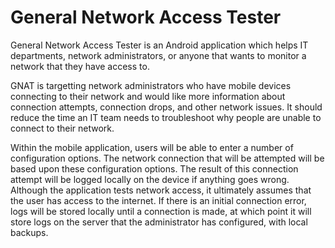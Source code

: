 # General Network Access Tester

General Network Access Tester is an Android application which helps IT departments, network administrators, or anyone that wants to monitor a network that they have access to.

GNAT is targetting network administrators who have mobile devices connecting to their network and would like more information about connection attempts, connection drops, and other network issues. It should reduce the time an IT team needs to troubleshoot why people are unable to connect to their network.

Within the mobile application, users will be able to enter a number of configuration options.  The network connection that will be attempted will be based upon these configuration options.  The result of this connection attempt will be logged locally on the device if anything goes wrong. Although the application tests network access, it ultimately assumes that the user has access to the internet.  If there is an initial connection error, logs will be stored locally until a connection is made, at which point it will store logs on the server that the administrator has configured, with local backups.


